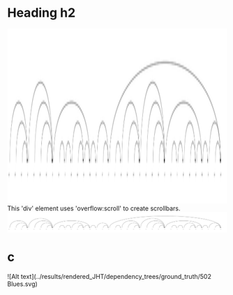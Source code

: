 # Heading h2
<img  width="2000" src="../results/rendered_JHT/dependency_trees/ground_truth/502 Blues.svg"  height = "400" width = "10000" style="overflow:scroll">

<div style="heigth:100%;overflow:scroll">
This 'div' element uses 'overflow:scroll' to create scrollbars.
<img style="float:right;overflow:auto" src="../results/rendered_JHT/dependency_trees/ground_truth/502 Blues.svg"> 
</div>

# c
<style>
  .svg-container {
    overflow: scroll;
    width: 100%;
  }
</style>

<div class="svg-container">
  ![Alt text](../results/rendered_JHT/dependency_trees/ground_truth/502 Blues.svg)
</div>

